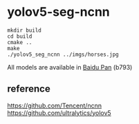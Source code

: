 # yolov5-seg-ncnn

```
mkdir build
cd build 
cmake ..
make 
./yolov5_seg_ncnn ../imgs/horses.jpg
```

All models are available in [Baidu Pan](https://pan.baidu.com/s/1NqOcAbhMsME9qs4zVob0Fw) (b793)  

## reference  
https://github.com/Tencent/ncnn  
https://github.com/ultralytics/yolov5  
